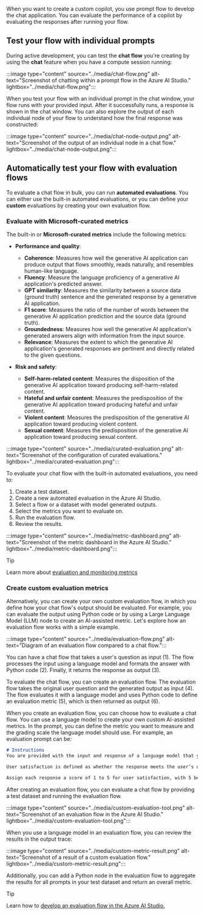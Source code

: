 When you want to create a custom copilot, you use prompt flow to develop the chat application. You can evaluate the performance of a copilot by evaluating the responses after running your flow.

## Test your flow with individual prompts

During active development, you can test the **chat flow** you're creating by using the **chat** feature when you have a compute session running:

:::image type="content" source="../media/chat-flow.png" alt-text="Screenshot of chatting within a prompt flow in the Azure AI Studio." lightbox="../media/chat-flow.png":::

When you test your flow with an individual prompt in the chat window, your flow runs with your provided input. After it successfully runs, a response is shown in the chat window. You can also explore the output of each individual node of your flow to understand how the final response was constructed:

:::image type="content" source="../media/chat-node-output.png" alt-text="Screenshot of the output of an individual node in a chat flow." lightbox="../media/chat-node-output.png":::

## Automatically test your flow with evaluation flows

To evaluate a chat flow in bulk, you can run **automated evaluations**. You can either use the built-in automated evaluations, or you can define your **custom** evaluations by creating your own evaluation flow.

### Evaluate with Microsoft-curated metrics

The built-in or **Microsoft-curated metrics** include the following metrics:

- **Performance and quality**:

    - **Coherence**: Measures how well the generative AI application can produce output that flows smoothly, reads naturally, and resembles human-like language.
    - **Fluency**: Measure the language proficiency of a generative AI application's predicted answer.
    - **GPT similarity**: Measures the similarity between a source data (ground truth) sentence and the generated response by a generative AI application.
    - **F1 score**: Measures the ratio of the number of words between the generative AI application prediction and the source data (ground truth).
    - **Groundedness**: Measures how well the generative AI application's generated answers align with information from the input source.
    - **Relevance**: Measures the extent to which the generative AI application's generated responses are pertinent and directly related to the given questions.

- **Risk and safety**:

    - **Self-harm-related content**: Measures the disposition of the generative AI application toward producing self-harm-related content.
    - **Hateful and unfair content**: Measures the predisposition of the generative AI application toward producing hateful and unfair content.
    - **Violent content**: Measures the predisposition of the generative AI application toward producing violent content.
    - **Sexual content**: Measures the predisposition of the generative AI application toward producing sexual content.

:::image type="content" source="../media/curated-evaluation.png" alt-text="Screenshot of the configuration of curated evaluations." lightbox="../media/curated-evaluation.png":::

To evaluate your chat flow with the built-in automated evaluations, you need to:

1. Create a test dataset.
1. Create a new automated evaluation in the Azure AI Studio.
1. Select a flow or a dataset with model generated outputs.
1. Select the metrics you want to evaluate on.
1. Run the evaluation flow.
1. Review the results.

:::image type="content" source="../media/metric-dashboard.png" alt-text="Screenshot of the metric dashboard in the Azure AI Studio." lightbox="../media/metric-dashboard.png":::

> [!Tip]
> Learn more about [evaluation and monitoring metrics](/azure/ai-studio/concepts/evaluation-metrics-built-in?azure-portal=true)

### Create custom evaluation metrics

Alternatively, you can create your own custom evaluation flow, in which you define how your chat flow's output should be evaluated. For example, you can evaluate the output using Python code or by using a Large Language Model (LLM) node to create an AI-assisted metric. Let's explore how an evaluation flow works with a simple example.

:::image type="content" source="../media/evaluation-flow.png" alt-text="Diagram of an evaluation flow compared to a chat flow.":::

You can have a chat flow that takes a user's question as input (1). The flow processes the input using a language model and formats the answer with Python code (2). Finally, it returns the response as output (3).

To evaluate the chat flow, you can create an evaluation flow. The evaluation flow takes the original user question and the generated output as input (4). The flow evaluates it with a language model and uses Python code to define an evaluation metric (5), which is then returned as output (6).

When you create an evaluation flow, you can choose how to evaluate a chat flow. You can use a language model to create your own custom AI-assisted metrics. In the prompt, you can define the metric you want to measure and the grading scale the language model should use. For example, an evaluation prompt can be:

```md
# Instructions
You are provided with the input and response of a language model that you need to evaluate on user satisfaction.

User satisfaction is defined as whether the response meets the user’s question and needs, and provides a comprehensive and appropriate answer to the question.

Assign each response a score of 1 to 5 for user satisfaction, with 5 being the highest score.
```

After creating an evaluation flow, you can evaluate a chat flow by providing a test dataset and running the evaluation flow.

:::image type="content" source="../media/custom-evaluation-tool.png" alt-text="Screenshot of an evaluation flow in the Azure AI Studio." lightbox="../media/custom-evaluation-tool.png":::

When you use a language model in an evaluation flow, you can review the results in the output trace:

:::image type="content" source="../media/custom-metric-result.png" alt-text="Screenshot of a result of a custom evaluation flow." lightbox="../media/custom-metric-result.png":::

Additionally, you can add a Python node in the evaluation flow to aggregate the results for all prompts in your test dataset and return an overall metric.

> [!Tip]
> Learn how to [develop an evaluation flow in the Azure AI Studio.](/azure/ai-studio/how-to/flow-develop-evaluation?azure-portal=true)
